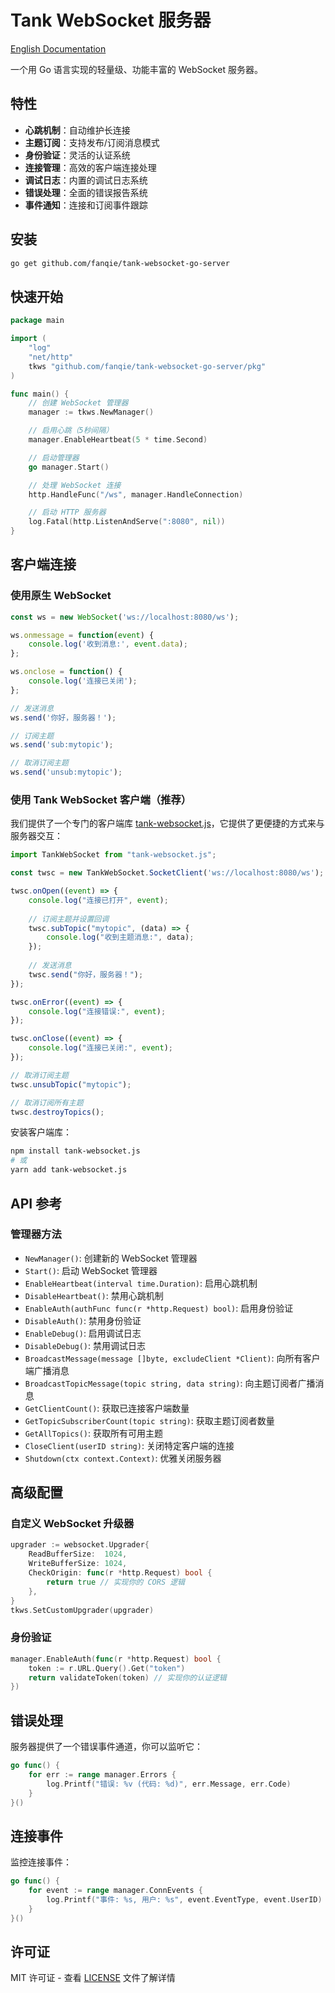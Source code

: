 # Tank WebSocket 服务器

[English Documentation](README.md)

一个用 Go 语言实现的轻量级、功能丰富的 WebSocket 服务器。

## 特性

- **心跳机制**：自动维护长连接
- **主题订阅**：支持发布/订阅消息模式
- **身份验证**：灵活的认证系统
- **连接管理**：高效的客户端连接处理
- **调试日志**：内置的调试日志系统
- **错误处理**：全面的错误报告系统
- **事件通知**：连接和订阅事件跟踪

## 安装

```bash
go get github.com/fanqie/tank-websocket-go-server
```

## 快速开始

```go
package main

import (
	"log"
	"net/http"
	tkws "github.com/fanqie/tank-websocket-go-server/pkg"
)

func main() {
	// 创建 WebSocket 管理器
	manager := tkws.NewManager()

	// 启用心跳（5秒间隔）
	manager.EnableHeartbeat(5 * time.Second)

	// 启动管理器
	go manager.Start()

	// 处理 WebSocket 连接
	http.HandleFunc("/ws", manager.HandleConnection)

	// 启动 HTTP 服务器
	log.Fatal(http.ListenAndServe(":8080", nil))
}
```

## 客户端连接

### 使用原生 WebSocket

```javascript
const ws = new WebSocket('ws://localhost:8080/ws');

ws.onmessage = function(event) {
	console.log('收到消息:', event.data);
};

ws.onclose = function() {
	console.log('连接已关闭');
};

// 发送消息
ws.send('你好，服务器！');

// 订阅主题
ws.send('sub:mytopic');

// 取消订阅主题
ws.send('unsub:mytopic');
```

### 使用 Tank WebSocket 客户端（推荐）

我们提供了一个专门的客户端库 [tank-websocket.js](https://github.com/fanqie/tank-websocket.js)，它提供了更便捷的方式来与服务器交互：

```javascript
import TankWebSocket from "tank-websocket.js";

const twsc = new TankWebSocket.SocketClient('ws://localhost:8080/ws');

twsc.onOpen((event) => {
    console.log("连接已打开", event);
    
    // 订阅主题并设置回调
    twsc.subTopic("mytopic", (data) => {
        console.log("收到主题消息:", data);
    });
    
    // 发送消息
    twsc.send("你好，服务器！");
});

twsc.onError((event) => {
    console.log("连接错误:", event);
});

twsc.onClose((event) => {
    console.log("连接已关闭:", event);
});

// 取消订阅主题
twsc.unsubTopic("mytopic");

// 取消订阅所有主题
twsc.destroyTopics();
```

安装客户端库：
```bash
npm install tank-websocket.js
# 或
yarn add tank-websocket.js
```

## API 参考

### 管理器方法

- `NewManager()`: 创建新的 WebSocket 管理器
- `Start()`: 启动 WebSocket 管理器
- `EnableHeartbeat(interval time.Duration)`: 启用心跳机制
- `DisableHeartbeat()`: 禁用心跳机制
- `EnableAuth(authFunc func(r *http.Request) bool)`: 启用身份验证
- `DisableAuth()`: 禁用身份验证
- `EnableDebug()`: 启用调试日志
- `DisableDebug()`: 禁用调试日志
- `BroadcastMessage(message []byte, excludeClient *Client)`: 向所有客户端广播消息
- `BroadcastTopicMessage(topic string, data string)`: 向主题订阅者广播消息
- `GetClientCount()`: 获取已连接客户端数量
- `GetTopicSubscriberCount(topic string)`: 获取主题订阅者数量
- `GetAllTopics()`: 获取所有可用主题
- `CloseClient(userID string)`: 关闭特定客户端的连接
- `Shutdown(ctx context.Context)`: 优雅关闭服务器

## 高级配置

### 自定义 WebSocket 升级器

```go
upgrader := websocket.Upgrader{
	ReadBufferSize:  1024,
	WriteBufferSize: 1024,
	CheckOrigin: func(r *http.Request) bool {
		return true // 实现你的 CORS 逻辑
	},
}
tkws.SetCustomUpgrader(upgrader)
```

### 身份验证

```go
manager.EnableAuth(func(r *http.Request) bool {
	token := r.URL.Query().Get("token")
	return validateToken(token) // 实现你的认证逻辑
})
```

## 错误处理

服务器提供了一个错误事件通道，你可以监听它：

```go
go func() {
	for err := range manager.Errors {
		log.Printf("错误: %v (代码: %d)", err.Message, err.Code)
	}
}()
```

## 连接事件

监控连接事件：

```go
go func() {
	for event := range manager.ConnEvents {
		log.Printf("事件: %s, 用户: %s", event.EventType, event.UserID)
	}
}()
```

## 许可证

MIT 许可证 - 查看 [LICENSE](LICENSE) 文件了解详情
